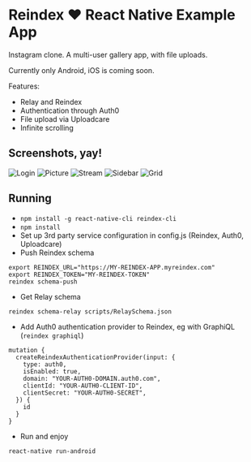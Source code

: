 # Reindex :heart: React Native Example App

Instagram clone. A multi-user gallery app, with file uploads.

Currently only Android, iOS is coming soon.

Features:

* Relay and Reindex
* Authentication through Auth0
* File upload via Uploadcare
* Infinite scrolling

## Screenshots, yay!

![Login](http://i.imgur.com/47DvjEq.png?1)
![Picture](http://imgur.com/A2BQpe9.png)
![Stream](http://imgur.com/sjMmNbo.png)
![Sidebar](http://imgur.com/FiDlJaG.png)
![Grid](http://imgur.com/fw7YyKk.png)

## Running

* `npm install -g react-native-cli reindex-cli`
* `npm install`
* Set up 3rd party service configuration in config.js (Reindex, Auth0, Uploadcare)
* Push Reindex schema

```
export REINDEX_URL="https://MY-REINDEX-APP.myreindex.com"
export REINDEX_TOKEN="MY-REINDEX-TOKEN"
reindex schema-push
```

* Get Relay schema

```
reindex schema-relay scripts/RelaySchema.json
```

* Add Auth0 authentication provider to Reindex, eg with GraphiQL
(`reindex graphiql`)

```
mutation {
  createReindexAuthenticationProvider(input: {
    type: auth0,
    isEnabled: true,
    domain: "YOUR-AUTH0-DOMAIN.auth0.com",
    clientId: "YOUR-AUTH0-CLIENT-ID",
    clientSecret: "YOUR-AUTH0-SECRET",
  }) {
    id
  }
}
```

* Run and enjoy

```
react-native run-android
```
